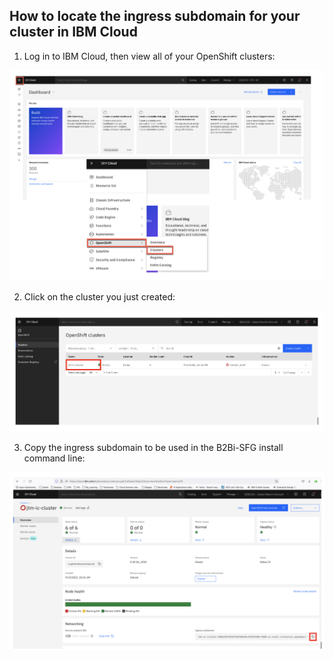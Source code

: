 ## How to locate the ingress subdomain for your cluster in IBM Cloud

1. Log in to IBM Cloud, then view all of your OpenShift clusters:

![IBM_Cloud-LocateCluster-1](images/locate-your-cluster-1.png "IBM_Cloud-LocateCluster-1")

2. Click on the cluster you just created:

![IBM_Cloud-LocateCluster-2](images/locate-your-cluster-2.png "IBM_Cloud-LocateCluster-2")

3. Copy the ingress subdomain to be used in the B2Bi-SFG install command line:

![Get_Ingress_Subdomain](images/get-ingsubdomain.png "Get_Ingress_Subdomain")
